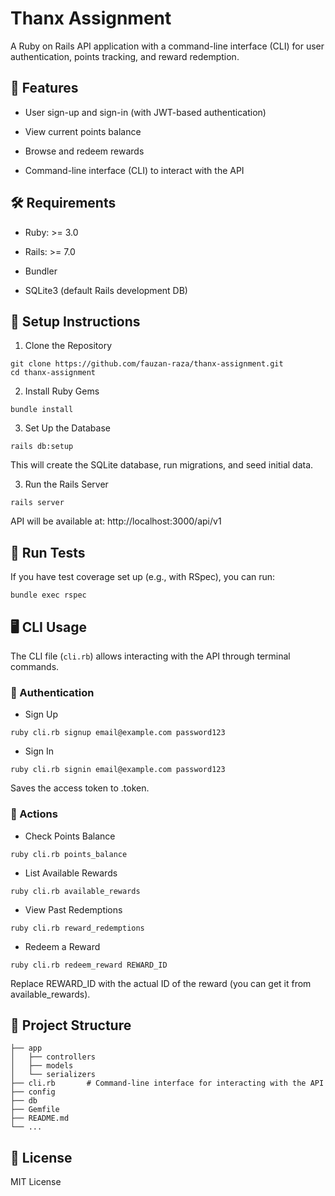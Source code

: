 # Thanx Assignment
A Ruby on Rails API application with a command-line interface (CLI) for user authentication, points tracking, and reward redemption.

## 🚀 Features
- User sign-up and sign-in (with JWT-based authentication)

- View current points balance

- Browse and redeem rewards

- Command-line interface (CLI) to interact with the API

## 🛠️ Requirements
- Ruby: >= 3.0

- Rails: >= 7.0

- Bundler

- SQLite3 (default Rails development DB)

## 🧰 Setup Instructions
1. Clone the Repository
```
git clone https://github.com/fauzan-raza/thanx-assignment.git
cd thanx-assignment
```

2. Install Ruby Gems
```
bundle install
```

3. Set Up the Database
```
rails db:setup
```
  This will create the SQLite database, run migrations, and seed initial data.

3. Run the Rails Server
```
rails server
```
API will be available at: http://localhost:3000/api/v1

## 🧪 Run Tests
If you have test coverage set up (e.g., with RSpec), you can run:
```
bundle exec rspec
```

## 🖥️ CLI Usage
The CLI file (`cli.rb`) allows interacting with the API through terminal commands.

### 🔐 Authentication
- Sign Up
```
ruby cli.rb signup email@example.com password123
```

- Sign In

```
ruby cli.rb signin email@example.com password123
```
Saves the access token to .token.

### 🎯 Actions
- Check Points Balance
```
ruby cli.rb points_balance
```

- List Available Rewards
```
ruby cli.rb available_rewards
```

- View Past Redemptions
```
ruby cli.rb reward_redemptions
```

- Redeem a Reward
```
ruby cli.rb redeem_reward REWARD_ID
```
Replace REWARD_ID with the actual ID of the reward (you can get it from available_rewards).

## 📂 Project Structure
```
├── app
│   ├── controllers
│   ├── models
│   └── serializers
├── cli.rb       # Command-line interface for interacting with the API
├── config
├── db
├── Gemfile
├── README.md
└── ...
```

## 📄 License
MIT License
